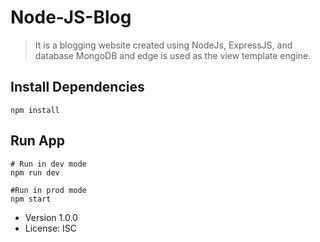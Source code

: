 # Node-JS-Blog

> It is a blogging website created using NodeJs, ExpressJS, and database MongoDB and edge is used as the view template engine.

## Install Dependencies
```
npm install
```

## Run App
```
# Run in dev mode
npm run dev

#Run in prod mode
npm start
```

- Version 1.0.0
- License: ISC
